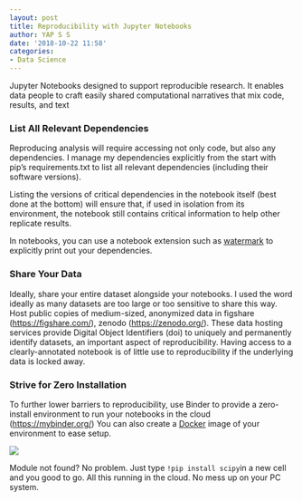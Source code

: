 ```yaml
---
layout: post
title: Reproducibility with Jupyter Notebooks
author: YAP S S
date: '2018-10-22 11:58'
categories:
- Data Science
---
```


Jupyter Notebooks designed to support reproducible research. It enables data people to craft easily shared computational narratives that mix code, results, and text 

### List All Relevant Dependencies

Reproducing analysis will require accessing not only code, but also any dependencies. I manage my dependencies explicitly from the start with pip’s requirements.txt to list all relevant dependencies (including their software versions). 

Listing the versions of critical dependencies in the notebook itself (best done at the bottom) will ensure that, if used in isolation from its environment, the notebook still contains critical information to help other replicate results.

In notebooks, you can use a notebook extension such as [watermark](https://github.com/rasbt/watermark) to explicitly print out your dependencies. 

### Share Your Data

Ideally, share your entire dataset alongside your notebooks. I used the word ideally as many datasets
are too large or too sensitive to share this way.  Host public copies of medium-sized, anonymized data in 
figshare (https://figshare.com/), zenodo (https://zenodo.org/).  These data hosting services provide Digital Object Identifiers (doi) to uniquely and permanently identify datasets, an important aspect of reproducibility. Having access to a clearly-annotated notebook is of little use to reproducibility if the underlying data is locked away.  

### Strive for Zero Installation 

To further lower barriers to reproducibility, use Binder to provide a zero-install environment to run your notebooks in the cloud (https://mybinder.org/) You can also create a [Docker](https://hireyap.netlify.com/blog/the-business-of-container) image of your environment to ease setup. 

![](https://res.cloudinary.com/mryap/image/upload/v1540389501/hub.mybinder.org_user_EnsembleMethods_ipynb.png)

Module not found? No problem. Just type `!pip install scipy`in a new cell and you good to go. All this running in the cloud. No mess up on your PC system. 